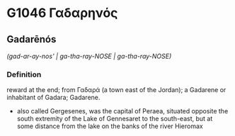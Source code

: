 # G1046 Γαδαρηνός

## Gadarēnós

_(gad-ar-ay-nos' | ga-tha-ray-NOSE | ga-tha-ray-NOSE)_

### Definition

reward at the end; from Γαδαρά (a town east of the Jordan); a Gadarene or inhabitant of Gadara; Gadarene.

- also called Gergesenes, was the capital of Peraea, situated opposite the south extremity of the Lake of Gennesaret to the south-east, but at some distance from the lake on the banks of the river Hieromax

